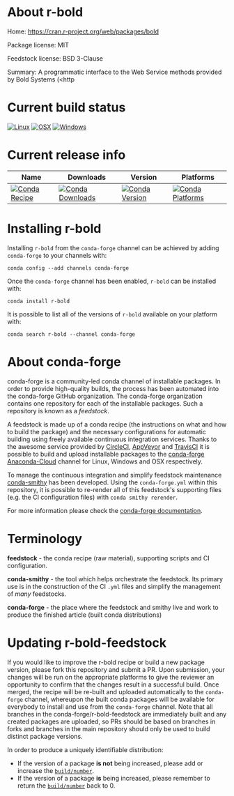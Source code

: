 About r-bold
============

Home: https://cran.r-project.org/web/packages/bold

Package license: MIT

Feedstock license: BSD 3-Clause

Summary: A programmatic interface to the Web Service methods provided by Bold Systems (<http



Current build status
====================

[![Linux](https://img.shields.io/circleci/project/github/conda-forge/r-bold-feedstock/master.svg?label=Linux)](https://circleci.com/gh/conda-forge/r-bold-feedstock)
[![OSX](https://img.shields.io/travis/conda-forge/r-bold-feedstock/master.svg?label=macOS)](https://travis-ci.org/conda-forge/r-bold-feedstock)
[![Windows](https://img.shields.io/appveyor/ci/conda-forge/r-bold-feedstock/master.svg?label=Windows)](https://ci.appveyor.com/project/conda-forge/r-bold-feedstock/branch/master)

Current release info
====================

| Name | Downloads | Version | Platforms |
| --- | --- | --- | --- |
| [![Conda Recipe](https://img.shields.io/badge/recipe-r--bold-green.svg)](https://anaconda.org/conda-forge/r-bold) | [![Conda Downloads](https://img.shields.io/conda/dn/conda-forge/r-bold.svg)](https://anaconda.org/conda-forge/r-bold) | [![Conda Version](https://img.shields.io/conda/vn/conda-forge/r-bold.svg)](https://anaconda.org/conda-forge/r-bold) | [![Conda Platforms](https://img.shields.io/conda/pn/conda-forge/r-bold.svg)](https://anaconda.org/conda-forge/r-bold) |

Installing r-bold
=================

Installing `r-bold` from the `conda-forge` channel can be achieved by adding `conda-forge` to your channels with:

```
conda config --add channels conda-forge
```

Once the `conda-forge` channel has been enabled, `r-bold` can be installed with:

```
conda install r-bold
```

It is possible to list all of the versions of `r-bold` available on your platform with:

```
conda search r-bold --channel conda-forge
```


About conda-forge
=================

conda-forge is a community-led conda channel of installable packages.
In order to provide high-quality builds, the process has been automated into the
conda-forge GitHub organization. The conda-forge organization contains one repository
for each of the installable packages. Such a repository is known as a *feedstock*.

A feedstock is made up of a conda recipe (the instructions on what and how to build
the package) and the necessary configurations for automatic building using freely
available continuous integration services. Thanks to the awesome service provided by
[CircleCI](https://circleci.com/), [AppVeyor](https://www.appveyor.com/)
and [TravisCI](https://travis-ci.org/) it is possible to build and upload installable
packages to the [conda-forge](https://anaconda.org/conda-forge)
[Anaconda-Cloud](https://anaconda.org/) channel for Linux, Windows and OSX respectively.

To manage the continuous integration and simplify feedstock maintenance
[conda-smithy](https://github.com/conda-forge/conda-smithy) has been developed.
Using the ``conda-forge.yml`` within this repository, it is possible to re-render all of
this feedstock's supporting files (e.g. the CI configuration files) with ``conda smithy rerender``.

For more information please check the [conda-forge documentation](https://conda-forge.org/docs/).

Terminology
===========

**feedstock** - the conda recipe (raw material), supporting scripts and CI configuration.

**conda-smithy** - the tool which helps orchestrate the feedstock.
                   Its primary use is in the construction of the CI ``.yml`` files
                   and simplify the management of *many* feedstocks.

**conda-forge** - the place where the feedstock and smithy live and work to
                  produce the finished article (built conda distributions)


Updating r-bold-feedstock
=========================

If you would like to improve the r-bold recipe or build a new
package version, please fork this repository and submit a PR. Upon submission,
your changes will be run on the appropriate platforms to give the reviewer an
opportunity to confirm that the changes result in a successful build. Once
merged, the recipe will be re-built and uploaded automatically to the
`conda-forge` channel, whereupon the built conda packages will be available for
everybody to install and use from the `conda-forge` channel.
Note that all branches in the conda-forge/r-bold-feedstock are
immediately built and any created packages are uploaded, so PRs should be based
on branches in forks and branches in the main repository should only be used to
build distinct package versions.

In order to produce a uniquely identifiable distribution:
 * If the version of a package **is not** being increased, please add or increase
   the [``build/number``](https://conda.io/docs/user-guide/tasks/build-packages/define-metadata.html#build-number-and-string).
 * If the version of a package **is** being increased, please remember to return
   the [``build/number``](https://conda.io/docs/user-guide/tasks/build-packages/define-metadata.html#build-number-and-string)
   back to 0.
